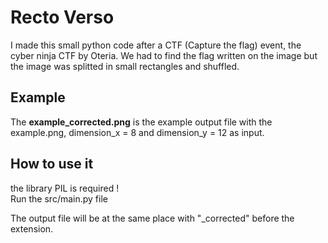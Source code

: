 # Recto Verso

I made this small python code after a CTF (Capture the flag) event, the cyber ninja CTF by Oteria. We had to find the flag written on the image but the image was splitted in small rectangles and shuffled.

## Example

The **example_corrected.png** is the example output file with the example.png, dimension_x = 8 and dimension_y = 12 as input.

## How to use it

the library PIL is required !<br>
Run the src/main.py file

The output file will be at the same place with "_corrected" before the extension.
